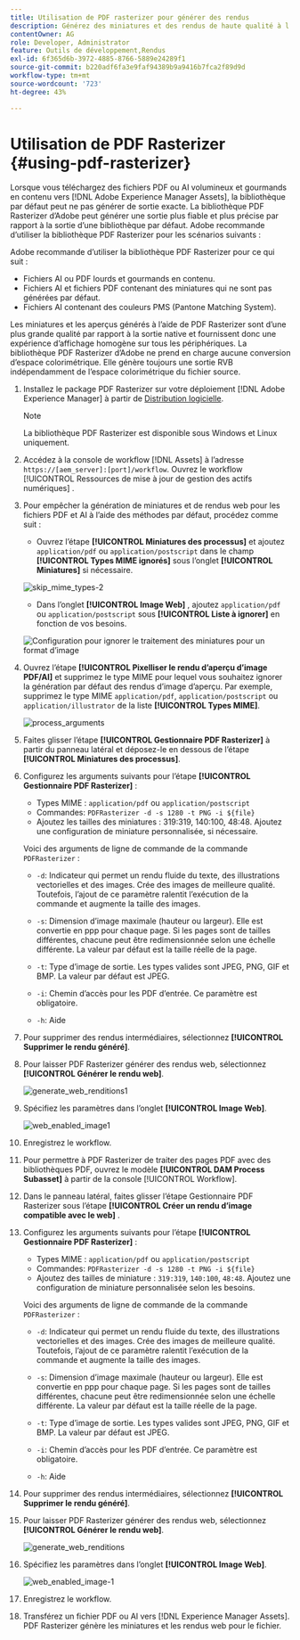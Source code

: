 ```yaml
---
title: Utilisation de PDF rasterizer pour générer des rendus
description: Générez des miniatures et des rendus de haute qualité à l’aide de la bibliothèque Adobe PDF Rasterizer.
contentOwner: AG
role: Developer, Administrator
feature: Outils de développement,Rendus
exl-id: 6f365d6b-3972-4885-8766-5889e24289f1
source-git-commit: b220adf6fa3e9faf94389b9a9416b7fca2f89d9d
workflow-type: tm+mt
source-wordcount: '723'
ht-degree: 43%

---
```


# Utilisation de PDF Rasterizer {#using-pdf-rasterizer}

Lorsque vous téléchargez des fichiers PDF ou AI volumineux et gourmands en contenu vers [!DNL Adobe Experience Manager Assets], la bibliothèque par défaut peut ne pas générer de sortie exacte. La bibliothèque PDF Rasterizer d’Adobe peut générer une sortie plus fiable et plus précise par rapport à la sortie d’une bibliothèque par défaut. Adobe recommande d’utiliser la bibliothèque PDF Rasterizer pour les scénarios suivants :

Adobe recommande d’utiliser la bibliothèque PDF Rasterizer pour ce qui suit :

* Fichiers AI ou PDF lourds et gourmands en contenu.
* Fichiers AI et fichiers PDF contenant des miniatures qui ne sont pas générées par défaut.
* Fichiers AI contenant des couleurs PMS (Pantone Matching System).

Les miniatures et les aperçus générés à l’aide de PDF Rasterizer sont d’une plus grande qualité par rapport à la sortie native et fournissent donc une expérience d’affichage homogène sur tous les périphériques. La bibliothèque PDF Rasterizer d’Adobe ne prend en charge aucune conversion d’espace colorimétrique. Elle génère toujours une sortie RVB indépendamment de l’espace colorimétrique du fichier source.

1. Installez le package PDF Rasterizer sur votre déploiement [!DNL Adobe Experience Manager] à partir de [Distribution logicielle](https://experience.adobe.com/#/downloads/content/software-distribution/en/aem.html?package=/content/software-distribution/en/details.html/content/dam/aem/public/adobe/packages/cq640/product/assets/aem-assets-pdf-rasterizer-pkg).

   >[!NOTE]
   >
   >La bibliothèque PDF Rasterizer est disponible sous Windows et Linux uniquement.

1. Accédez à la console de workflow [!DNL Assets] à l’adresse `https://[aem_server]:[port]/workflow`. Ouvrez le workflow [!UICONTROL Ressources de mise à jour de gestion des actifs numériques] .

1. Pour empêcher la génération de miniatures et de rendus web pour les fichiers PDF et AI à l’aide des méthodes par défaut, procédez comme suit :

   * Ouvrez l’étape **[!UICONTROL Miniatures des processus]** et ajoutez `application/pdf` ou `application/postscript` dans le champ **[!UICONTROL Types MIME ignorés]** sous l’onglet **[!UICONTROL Miniatures]** si nécessaire.

   ![skip_mime_types-2](assets/skip_mime_types-2.png)

   * Dans l’onglet **[!UICONTROL Image Web]** , ajoutez `application/pdf` ou `application/postscript` sous **[!UICONTROL Liste à ignorer]** en fonction de vos besoins.

   ![Configuration pour ignorer le traitement des miniatures pour un format d’image](assets/web_enabled_imageskiplist.png)

1. Ouvrez l’étape **[!UICONTROL Pixelliser le rendu d’aperçu d’image PDF/AI]** et supprimez le type MIME pour lequel vous souhaitez ignorer la génération par défaut des rendus d’image d’aperçu. Par exemple, supprimez le type MIME `application/pdf`, `application/postscript` ou `application/illustrator` de la liste **[!UICONTROL Types MIME]**.

   ![process_arguments](assets/process_arguments.png)

1. Faites glisser l’étape **[!UICONTROL Gestionnaire PDF Rasterizer]** à partir du panneau latéral et déposez-le en dessous de l’étape **[!UICONTROL Miniatures des processus]**.
1. Configurez les arguments suivants pour l’étape **[!UICONTROL Gestionnaire PDF Rasterizer]** :

   * Types MIME : `application/pdf` ou `application/postscript`
   * Commandes: `PDFRasterizer -d -s 1280 -t PNG -i ${file}`
   * Ajoutez les tailles des miniatures : 319:319, 140:100, 48:48. Ajoutez une configuration de miniature personnalisée, si nécessaire.

   Voici des arguments de ligne de commande de la commande `PDFRasterizer` :

   * `-d`: Indicateur qui permet un rendu fluide du texte, des illustrations vectorielles et des images. Crée des images de meilleure qualité. Toutefois, l’ajout de ce paramètre ralentit l’exécution de la commande et augmente la taille des images.

   * `-s`: Dimension d’image maximale (hauteur ou largeur). Elle est convertie en ppp pour chaque page. Si les pages sont de tailles différentes, chacune peut être redimensionnée selon une échelle différente. La valeur par défaut est la taille réelle de la page.

   * `-t`: Type d’image de sortie. Les types valides sont JPEG, PNG, GIF et BMP. La valeur par défaut est JPEG.

   * `-i`: Chemin d’accès pour les PDF d’entrée. Ce paramètre est obligatoire.

   * `-h`: Aide


1. Pour supprimer des rendus intermédiaires, sélectionnez **[!UICONTROL Supprimer le rendu généré]**.
1. Pour laisser PDF Rasterizer générer des rendus web, sélectionnez **[!UICONTROL Générer le rendu web]**.

   ![generate_web_renditions1](assets/generate_web_renditions1.png)

1. Spécifiez les paramètres dans l’onglet **[!UICONTROL Image Web]**.

   ![web_enabled_image1](assets/web_enabled_image1.png)

1. Enregistrez le workflow.
1. Pour permettre à PDF Rasterizer de traiter des pages PDF avec des bibliothèques PDF, ouvrez le modèle **[!UICONTROL DAM Process Subasset]** à partir de la console [!UICONTROL Workflow].
1. Dans le panneau latéral, faites glisser l’étape Gestionnaire PDF Rasterizer sous l’étape **[!UICONTROL Créer un rendu d’image compatible avec le web]** .
1. Configurez les arguments suivants pour l’étape **[!UICONTROL Gestionnaire PDF Rasterizer]** :

   * Types MIME : `application/pdf` ou `application/postscript`
   * Commandes: `PDFRasterizer -d -s 1280 -t PNG -i ${file}`
   * Ajoutez des tailles de miniature : `319:319`, `140:100`, `48:48`. Ajoutez une configuration de miniature personnalisée selon les besoins.

   Voici des arguments de ligne de commande de la commande `PDFRasterizer` :

   * `-d`: Indicateur qui permet un rendu fluide du texte, des illustrations vectorielles et des images. Crée des images de meilleure qualité. Toutefois, l’ajout de ce paramètre ralentit l’exécution de la commande et augmente la taille des images.

   * `-s`: Dimension d’image maximale (hauteur ou largeur). Elle est convertie en ppp pour chaque page. Si les pages sont de tailles différentes, chacune peut être redimensionnée selon une échelle différente. La valeur par défaut est la taille réelle de la page.

   * `-t`: Type d’image de sortie. Les types valides sont JPEG, PNG, GIF et BMP. La valeur par défaut est JPEG.

   * `-i`: Chemin d’accès pour les PDF d’entrée. Ce paramètre est obligatoire.

   * `-h`: Aide


1. Pour supprimer des rendus intermédiaires, sélectionnez **[!UICONTROL Supprimer le rendu généré]**.
1. Pour laisser PDF Rasterizer générer des rendus web, sélectionnez **[!UICONTROL Générer le rendu web]**.

   ![generate_web_renditions](assets/generate_web_renditions.png)

1. Spécifiez les paramètres dans l’onglet **[!UICONTROL Image Web]**.

   ![web_enabled_image-1](assets/web_enabled_image-1.png)

1. Enregistrez le workflow.
1. Transférez un fichier PDF ou AI vers [!DNL Experience Manager Assets]. PDF Rasterizer génère les miniatures et les rendus web pour le fichier.
